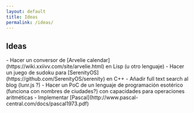 ```yaml
---
layout: default
title: Ideas
permalink: /ideas/
---
```


<h2 class="site-title">Ideas</h2>

<div class="list" markdown="1">
- Hacer un conversor de [Arvelie calendar](https://wiki.xxiivv.com/site/arvelie.html) en Lisp (u otro lenguaje)
- Hacer un juego de sudoku para [SerenityOS](https://github.com/SerenityOS/serenity) en C++
- Añadir full text search al blog (lunr.js ?)
- Hacer un PoC de un lenguaje de programación esotérico (funciona con nombres de ciudades?) con capacidades para operaciones aritméticas
- Implementar [Pascal](http://www.pascal-central.com/docs/pascal1973.pdf)
</div>
